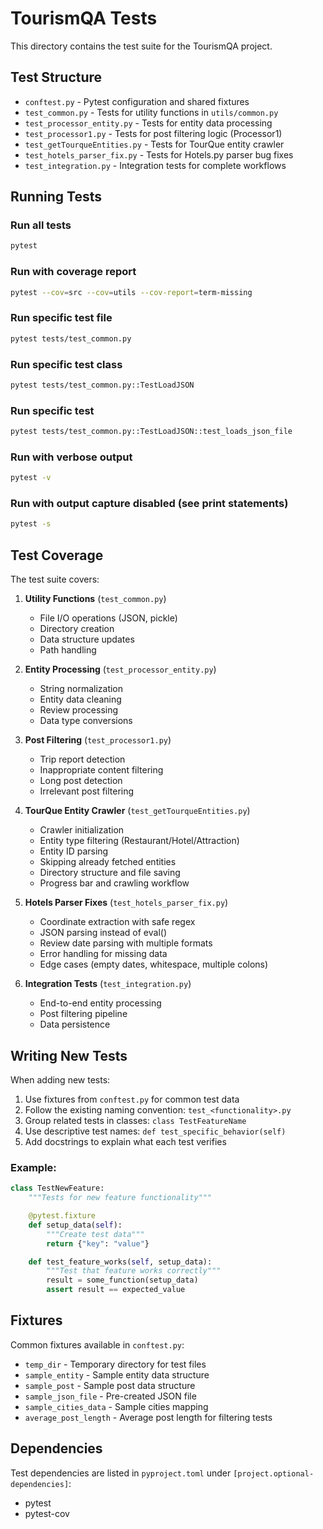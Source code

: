 # TourismQA Tests

This directory contains the test suite for the TourismQA project.

## Test Structure

- `conftest.py` - Pytest configuration and shared fixtures
- `test_common.py` - Tests for utility functions in `utils/common.py`
- `test_processor_entity.py` - Tests for entity data processing
- `test_processor1.py` - Tests for post filtering logic (Processor1)
- `test_getTourqueEntities.py` - Tests for TourQue entity crawler
- `test_hotels_parser_fix.py` - Tests for Hotels.py parser bug fixes
- `test_integration.py` - Integration tests for complete workflows

## Running Tests

### Run all tests
```bash
pytest
```

### Run with coverage report
```bash
pytest --cov=src --cov=utils --cov-report=term-missing
```

### Run specific test file
```bash
pytest tests/test_common.py
```

### Run specific test class
```bash
pytest tests/test_common.py::TestLoadJSON
```

### Run specific test
```bash
pytest tests/test_common.py::TestLoadJSON::test_loads_json_file
```

### Run with verbose output
```bash
pytest -v
```

### Run with output capture disabled (see print statements)
```bash
pytest -s
```

## Test Coverage

The test suite covers:

1. **Utility Functions** (`test_common.py`)
   - File I/O operations (JSON, pickle)
   - Directory creation
   - Data structure updates
   - Path handling

2. **Entity Processing** (`test_processor_entity.py`)
   - String normalization
   - Entity data cleaning
   - Review processing
   - Data type conversions

3. **Post Filtering** (`test_processor1.py`)
   - Trip report detection
   - Inappropriate content filtering
   - Long post detection
   - Irrelevant post filtering

4. **TourQue Entity Crawler** (`test_getTourqueEntities.py`)
   - Crawler initialization
   - Entity type filtering (Restaurant/Hotel/Attraction)
   - Entity ID parsing
   - Skipping already fetched entities
   - Directory structure and file saving
   - Progress bar and crawling workflow

5. **Hotels Parser Fixes** (`test_hotels_parser_fix.py`)
   - Coordinate extraction with safe regex
   - JSON parsing instead of eval()
   - Review date parsing with multiple formats
   - Error handling for missing data
   - Edge cases (empty dates, whitespace, multiple colons)

6. **Integration Tests** (`test_integration.py`)
   - End-to-end entity processing
   - Post filtering pipeline
   - Data persistence

## Writing New Tests

When adding new tests:

1. Use fixtures from `conftest.py` for common test data
2. Follow the existing naming convention: `test_<functionality>.py`
3. Group related tests in classes: `class TestFeatureName`
4. Use descriptive test names: `def test_specific_behavior(self)`
5. Add docstrings to explain what each test verifies

### Example:
```python
class TestNewFeature:
    """Tests for new feature functionality"""

    @pytest.fixture
    def setup_data(self):
        """Create test data"""
        return {"key": "value"}

    def test_feature_works(self, setup_data):
        """Test that feature works correctly"""
        result = some_function(setup_data)
        assert result == expected_value
```

## Fixtures

Common fixtures available in `conftest.py`:

- `temp_dir` - Temporary directory for test files
- `sample_entity` - Sample entity data structure
- `sample_post` - Sample post data structure
- `sample_json_file` - Pre-created JSON file
- `sample_cities_data` - Sample cities mapping
- `average_post_length` - Average post length for filtering tests

## Dependencies

Test dependencies are listed in `pyproject.toml` under `[project.optional-dependencies]`:
- pytest
- pytest-cov
